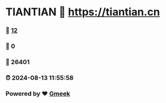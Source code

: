 # TIANTIAN :link: https://tiantian.cn 
### :page_facing_up: [12](https://tiantian.cn/tag.html) 
### :speech_balloon: 0 
### :hibiscus: 26401 
### :alarm_clock: 2024-08-13 11:55:58 
### Powered by :heart: [Gmeek](https://github.com/Meekdai/Gmeek)
